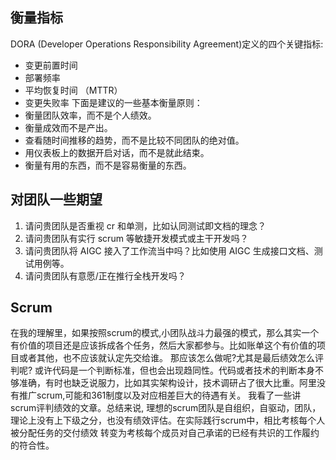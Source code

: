 ## 衡量指标
DORA (Developer Operations Responsibility Agreement)定义的四个关键指标:
- 变更前置时间
- 部署频率
- 平均恢复时间 （MTTR） 
- 变更失败率
下面是建议的一些基本衡量原则：
- 衡量团队效率，而不是个人绩效。
- 衡量成效而不是产出。
- 查看随时间推移的趋势，而不是比较不同团队的绝对值。
- 用仪表板上的数据开启对话，而不是就此结束。
- 衡量有用的东西，而不是容易衡量的东西。
## 对团队一些期望
1. 请问贵团队是否重视 cr 和单测，比如认同测试即文档的理念？
2. 请问贵团队有实行 scrum 等敏捷开发模式或主干开发吗？
3. 请问贵团队将 AIGC 接入了工作流当中吗？比如使用 AIGC 生成接口文档、测试用例等。
4. 请问贵团队有意愿/正在推行全栈开发吗？

## Scrum
在我的理解里，如果按照scrum的模式,小团队战斗力最强的模式，那么其实一个有价值的项目还是应该拆成各个任务，然后大家都参与。比如账单这个有价值的项目或者其他，也不应该就认定先交给谁。
那应该怎么做呢?尤其是最后绩效怎么评判呢?
或许代码是一个判断标准，但也会出现趋同性。代码或者技术的判断本身不够准确，有时也缺乏说服力，比如其实架构设计，技术调研占了很大比重。阿里没有推广scrum,可能和361制度以及对应相差巨大的待遇有关。
我看了一些讲scrum评判绩效的文章。总结来说, 理想的scrum团队是自组织，自驱动，团队，理论上没有上下级之分，也没有绩效评估。在实际践行scrum中，相比考核每个人被分配任务的交付绩效 转变为考核每个成员对自己承诺的已经有共识的工作履约的符合性。
